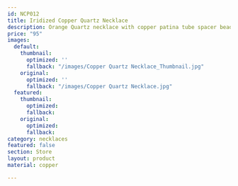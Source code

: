 ```yaml
---
id: NCP012
title: Iridized Copper Quartz Necklace
description: Orange Quartz necklace with copper patina tube spacer beads..
price: "95"
images:
  default:
    thumbnail:
      optimized: ''
      fallback: "/images/Copper Quartz Necklace_Thumbnail.jpg"
    original:
      optimized: ''
      fallback: "/images/Copper Quartz Necklace.jpg"
  featured:
    thumbnail:
      optimized: 
      fallback: 
    original:
      optimized: 
      fallback: 
category: necklaces
featured: false
section: Store
layout: product
material: copper

---
```

